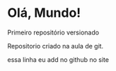 # Olá, Mundo!
 Primeiro repositório versionado

Repositorio criado na aula de git.

essa linha eu add no github no site

